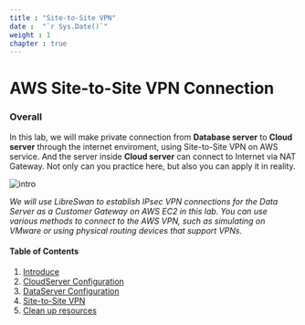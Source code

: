 ```yaml
---
title : "Site-to-Site VPN"
date :  "`r Sys.Date()`" 
weight : 1 
chapter : true
---
```

# AWS Site-to-Site VPN Connection

### Overall
In this lab, we will make private connection from **Database server** to **Cloud server** through the internet enviroment, using Site-to-Site VPN on AWS service. And the server inside **Cloud server** can connect to Internet via NAT Gateway. Not only can you practice here, but also you can apply it in reality.

![intro](/images/1.introduce/intro-03.png)


*We will use LibreSwan to establish IPsec VPN connections for the Data Server as a Customer Gateway on AWS EC2 in this lab. You can use various methods to connect to the AWS VPN, such as simulating on VMware or using physical routing devices that support VPNs.*



#### Table of Contents
1. [Introduce](content\1-Introduce)
2. [CloudServer Configuration](content\2-CloudServer)
3. [DataServer Configuration](content\3-DataServer)
4. [Site-to-Site VPN](content\4-SitetoSiteVPN)
5. [Clean up resources](content\5-cleanup)

